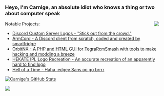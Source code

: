 ### Heyo, I'm Carnige, an absolute idiot who knows a thing or two about computer speak

<img align="right" src="https://user-images.githubusercontent.com/32397453/119230074-acd8cb00-bae8-11eb-870f-50462f2ec591.gif">


Notable Projects:
- [Discord Custom Server Logos - "Stick out from the crowd."](https://github.com/kckarnige/custom-server-logos)
- [ArmCord - A Discord client from scratch, coded and created by smartfridge](https://github.com/smartfrigde/armcord)
- [OrbitNX - A PHP and HTML GUI for TegraRcmSmash with tools to make hacking and modding a breeze](https://github.com/kckarnige/orbitNX/)
- [HEKATE IPL Logo Recreation - An accurate recreation of an apparently hard to find logo](https://github.com/kckarnige/hekate-logo/)
- [Hell of a Time - Haha, edgey Sans oc go brrrr](https://kckarnige.github.io/hoat/)

[![Carnige's GitHub Stats](https://github-readme-stats.vercel.app/api?username=kckarnige&show_icons=true&theme=dark)](https://github.com/kckarnige?tab=repositories&type=source)

[![](https://discord.c99.nl/widget/theme-3/634168893644210186.png)](https://discord.com/users/634168893644210186)
